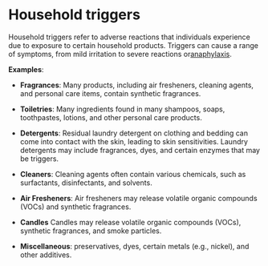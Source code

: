# Household triggers

Household triggers refer to adverse reactions that individuals experience due to exposure to certain household products. Triggers can cause a range of symptoms, from mild irritation to severe reactions or[anaphylaxis](../anaphylaxis/).

**Examples**:

* **Fragrances**: Many products, including air fresheners, cleaning agents, and personal care items, contain synthetic fragrances.

* **Toiletries**: Many ingredients found in many shampoos, soaps, toothpastes, lotions, and other personal care products.

* **Detergents**: Residual laundry detergent on clothing and bedding can come into contact with the skin, leading to skin sensitivities. Laundry detergents may include fragrances, dyes, and certain enzymes that may be triggers.

* **Cleaners**: Cleaning agents often contain various chemicals, such as surfactants, disinfectants, and solvents.

* **Air Fresheners**: Air fresheners may release volatile organic compounds (VOCs) and synthetic fragrances.

* **Candles** Candles may release volatile organic compounds (VOCs), synthetic fragrances, and smoke particles.

* **Miscellaneous**: preservatives, dyes, certain metals (e.g., nickel), and other additives.
